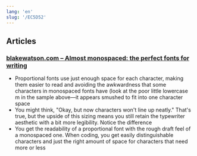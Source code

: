 ```yaml
---
lang: 'en'
slug: '/EC5D52'
---
```


## Articles

### [blakewatson.com – Almost monospaced: the perfect fonts for writing](https://blakewatson.com/journal/almost-monospaced-the-perfect-fonts-for-writing/)

- Proportional fonts use just enough space for each character, making them easier to read and avoiding the awkwardness that some characters in monospaced fonts have (look at the poor little lowercase m in the sample above—it appears smushed to fit into one character space
- You might think, "Okay, but now characters won't line up neatly." That's true, but the upside of this sizing means you still retain the typewriter aesthetic with a bit more legibility. Notice the difference
- You get the readability of a proportional font with the rough draft feel of a monospaced one. When coding, you get easily distinguishable characters and just the right amount of space for characters that need more or less

<head>
  <html lang="en-US"/>
</head>
